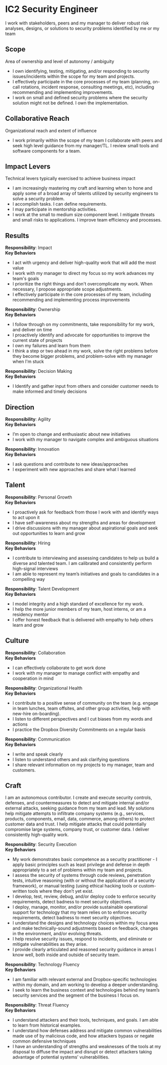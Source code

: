# IC2 Security Engineer

I work with stakeholders, peers and my manager to deliver robust risk analyses, designs, or solutions to security problems identified by me or my team

## Scope
Area of ownership and level of autonomy / ambiguity

- I own identifying, testing, mitigating, and/or responding to security issues/incidents within the scope for my team and projects.
- I effectively participate in the core processes of my team (planning, on-call rotations, incident response, consulting meetings, etc), including recommending and implementing improvements.
- I work on small and defined security problems where the security solution might not be defined. I own the implementation.

## Collaborative Reach
Organizational reach and extent of influence

- I work primarily within the scope of my team I collaborate with peers and seek high level guidance from my manager/TL. I review small tools and software components for a team.
  
## Impact Levers
Technical levers typically exercised to achieve business impact

- I am increasingly mastering my craft and learning when to hone and apply some of a broad array of talents utilized by security engineers to solve a security problem.
- I accomplish tasks. I can define requirements.
- I may participate in mentorship activities.
- I work at the small to medium size component level. I mitigate threats and small risks to applications. I improve team efficiency and processes.


## Results

**Responsibility**: Impact  
**Key Behaviors**	
- I act with urgency and deliver high-quality work that will add the most value
- I work with my manager to direct my focus so my work advances my team's goals
- I prioritize the right things and don't overcomplicate my work. When necessary, I propose appropriate scope adjustments.
- I effectively participate in the core processes of my team, including recommending and implementing process improvements

**Responsibility**: Ownership  
**Key Behaviors**
- I follow through on my commitments, take responsibility for my work, and deliver on time
- I proactively identify and advocate for opportunities to improve the current state of projects
- I own my failures and learn from them
- I think a step or two ahead in my work, solve the right problems before they become bigger problems, and problem-solve with my manager when I'm stuck

**Responsibility**: Decision Making  
**Key Behaviors**
- I Identify and gather input from others and consider customer needs to make informed and timely decisions


## Direction

**Responsibility**: Agility  
**Key Behaviors**
	
- I’m open to change and enthusiastic about new initiatives
- I work with my manager to navigate complex and ambiguous situations

**Responsibility**: Innovation  
**Key Behaviors**
	
- I ask questions and contribute to new ideas/approaches
- I experiment with new approaches and share what I learned


## Talent

**Responsibility**: Personal Growth  
**Key Behaviors**
		
- I proactively ask for feedback from those I work with and identify ways to act upon it
- I have self-awareness about my strengths and areas for development
- I drive discussions with my manager about aspirational goals and seek out opportunities to learn and grow

**Responsibility**: Hiring  
**Key Behaviors**

- I contribute to interviewing and assessing candidates to help us build a diverse and talented team. I am calibrated and consistently perform high-signal interviews
- I am able to represent my team’s initiatives and goals to candidates in a compelling way

**Responsibility**: Talent Development  
**Key Behaviors**

- I model integrity and a high standard of excellence for my work.
- I help the more junior members of my team, host interns, or am a residency mentor
- I offer honest feedback that is delivered with empathy to help others learn and grow


## Culture

**Responsibility**: Collaboration  
**Key Behaviors**
	
- I can effectively collaborate to get work done
- I work with my manager to manage conflict with empathy and cooperation in mind

**Responsibility**: Organizational Health  
**Key Behaviors**

- I contribute to a positive sense of community on the team (e.g. engage in team lunches, team offsites, and other group activities, help with new-hire on-boarding).
- I listen to different perspectives and I cut biases from my words and actions 
- I practice the Dropbox Diversity Commitments on a regular basis

**Responsibility**: Communication  
**Key Behaviors**

- I write and speak clearly
- I listen to understand others and ask clarifying questions
- I share relevant information on my projects to my manager, team and customers. 


## Craft

I am an autonomous contributor. I create and execute security controls, defenses, and countermeasures to detect and mitigate internal and/or external attacks, seeking guidance from my team and lead. My solutions help mitigate attempts to infiltrate company systems (e.g., services, products, components, email, data, commerce, among others) to protect customer data and trust. I help mitigate attacks that could potentially compromise large systems, company trust, or customer data. I deliver consistently high-quality work.

**Responsibility**: Security Execution  
**Key Behaviors**
	
- My work demonstrates basic competence as a security practitioner - I apply basic principles such as least privilege and defense in depth appropriately to a set of problems within my team and projects.
- I assess the security of systems through code reviews, penetration tests, intuitive reasoning (with or without the application of a security framework), or manual testing (using ethical hacking tools or custom-written tools where they don’t yet exist.
- I develop, test, review, debug, and/or deploy code to enforce security requirements, detect badness to meet security objectives.
- I deploy, manage, monitor, and/or provide sustainable operational support for technology that my team relies on to enforce security requirements, detect badness to meet security objectives.
- I understand the designs and technology choices within my focus area and make technically-sound adjustments based on feedback, changes in the environment, and/or evolving threats.
- I help resolve security issues, respond to incidents, and eliminate or mitigate vulnerabilities as they arise.
- I provide clearly articulated and reasoned security guidance in areas I know well, both inside and outside of security team.

**Responsibility**: Technology Fluency  
**Key Behaviors**

- I am familiar with relevant external and Dropbox-specific technologies within my domain, and am working to develop a deeper understanding.
- I seek to learn the business context and technologies behind my team’s security services and the segment of the business I focus on.

**Responsibility**: Threat Fluency  
**Key Behaviors**

- I understand attackers and their tools, techniques, and goals. I am able to learn from historical examples.
- I understand how defenses address and mitigate common vulnerabilities made use of by malicious code, and how attackers bypass or negate common defensive techniques
- I have an understanding of strengths and weaknesses of the tools at my disposal to diffuse the impact and disrupt or detect attackers taking advantage of potential systems’ vulnerabilities.